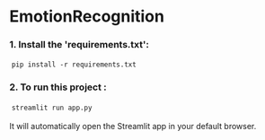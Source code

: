 # EmotionRecognition
### 1. Install the 'requirements.txt':
&nbsp;`pip install -r requirements.txt`
### 2. To run this project :
&nbsp;`streamlit run app.py`
<br />
<br />
It will automatically open the Streamlit app in your default browser.
